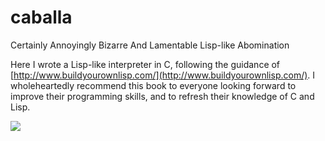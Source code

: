 # caballa
Certainly Annoyingly Bizarre And Lamentable Lisp-like Abomination

Here I wrote a Lisp-like interpreter in C, following the guidance of [http://www.buildyourownlisp.com/](http://www.buildyourownlisp.com/). I wholeheartedly recommend this book to everyone looking forward to improve their programming skills, and to refresh their knowledge of C and Lisp.

![](http://www.fisheries.no/FileCache/PageFiles/21748/Bilder/Marin_stocks/makrell650x300.jpg/width_650.height_300.mode_FillAreaWithCrop.pos_Default.color_White.jpg)
